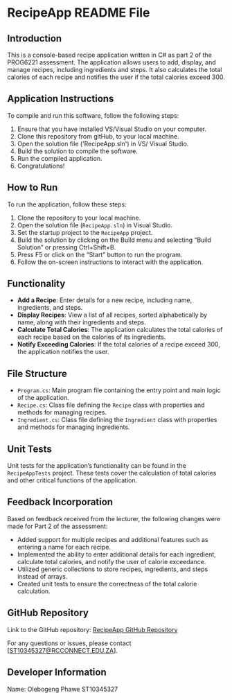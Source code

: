 # RecipeApp README File				

## Introduction
This is a console-based recipe application written in C# as part 2 of the PROG6221 assessment. The application allows users to add, display, and manage recipes, including ingredients and steps. It also calculates the total calories of each recipe and notifies the user if the total calories exceed 300.

## Application Instructions

To compile and run this software, follow the following steps:

1. Ensure that you have installed VS/Visual Studio on your computer.
2. Clone this repository from gitHub, to your local machine.
3. Open the solution file ('RecipeApp.sln') in VS/ Visual Studio.
4. Build the solution to compile the software.
5. Run the compiled application.
6. Congratulations!

## How to Run
To run the application, follow these steps:
1. Clone the repository to your local machine.
2. Open the solution file (`RecipeApp.sln`) in Visual Studio.
3. Set the startup project to the `RecipeApp` project.
4. Build the solution by clicking on the Build menu and selecting “Build Solution” or pressing Ctrl+Shift+B.
5. Press F5 or click on the “Start” button to run the program.
6. Follow the on-screen instructions to interact with the application.

## Functionality
- **Add a Recipe**: Enter details for a new recipe, including name, ingredients, and steps.
- **Display Recipes**: View a list of all recipes, sorted alphabetically by name, along with their ingredients and steps.
- **Calculate Total Calories**: The application calculates the total calories of each recipe based on the calories of its ingredients.
- **Notify Exceeding Calories**: If the total calories of a recipe exceed 300, the application notifies the user.



## File Structure
- `Program.cs`: Main program file containing the entry point and main logic of the application.
- `Recipe.cs`: Class file defining the `Recipe` class with properties and methods for managing recipes.
- `Ingredient.cs`: Class file defining the `Ingredient` class with properties and methods for managing ingredients.

## Unit Tests
Unit tests for the application’s functionality can be found in the `RecipeAppTests` project. These tests cover the calculation of total calories and other critical functions of the application.

## Feedback Incorporation
Based on feedback received from the lecturer, the following changes were made for Part 2 of the assessment:
- Added support for multiple recipes and additional features such as entering a name for each recipe.
- Implemented the ability to enter additional details for each ingredient, calculate total calories, and notify the user of calorie exceedance.
- Utilized generic collections to store recipes, ingredients, and steps instead of arrays.
- Created unit tests to ensure the correctness of the total calorie calculation.

## GitHub Repository
Link to the GitHub repository: [RecipeApp GitHub Repository]( https://github.com/st10345327/recipe-app)

For any questions or issues, please contact [ST10345327@RCCONNECT.EDU.ZA].
## Developer Information
Name: Olebogeng	Phawe	ST10345327
